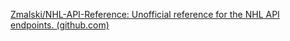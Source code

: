[Zmalski/NHL-API-Reference: Unofficial reference for the NHL API endpoints. (github.com)](https://github.com/Zmalski/NHL-API-Reference?tab=readme-ov-file#players)